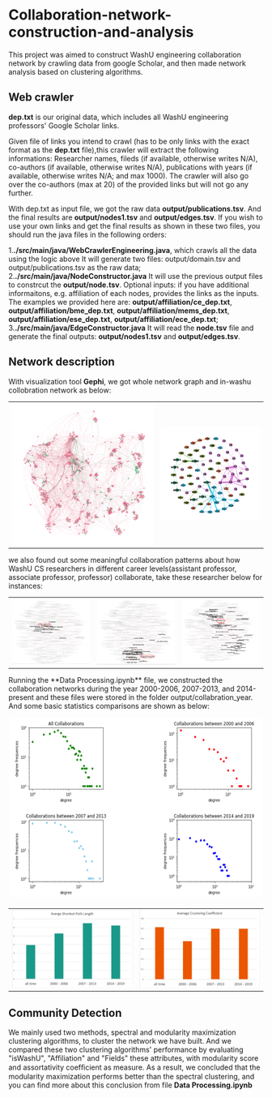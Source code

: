 # Collaboration-network-construction-and-analysis
This project was aimed to construct WashU engineering collaboration network by crawling data from google Scholar, and then made network analysis based on clustering algorithms.
## Web crawler
**dep.txt** is our original data, which includes all WashU engineering professors' Google Scholar links.  

Given file of links you intend to crawl (has to be only links with the exact format as the **dep.txt** file),this crawler will extract the following informations: Researcher names, fileds (if available, otherwise writes N/A), co-authors (if available, otherwise writes N/A), publications with years (if available, otherwise writes N/A; and max 1000). The crawler will also go over the co-authors (max at 20) of the provided links but will not go any further.  

With dep.txt as input file, we got the raw data **output/publications.tsv**. And the final results are **output/nodes1.tsv** and **output/edges.tsv**. If you wish to use your own links and get the final results as shown in these two files, you should run the java files in the following orders:

1.**./src/main/java/WebCrawlerEngineering.java**, which crawls all the data using the logic above It will generate two files: output/domain.tsv and output/publications.tsv as the raw data;   
2.**./src/main/java/NodeConstructor.java** It will use the previous output files to constrcut the **output/node.tsv**. Optional inputs: if you have additional informaitons, e.g. affiliation of each nodes, provides the links as the inputs. The examples we provided here are: **output/affiliation/ce_dep.txt**, **output/affiliation/bme_dep.txt**, **output/affiliation/mems_dep.txt**, **output/affiliation/ese_dep.txt**, **output/affiliation/ece_dep.txt**;  
3.**./src/main/java/EdgeConstructor.java** It will read the **node.tsv** file and generate the final outputs: **output/nodes1.tsv** and **output/edges.tsv**.

## Network description 
With visualization tool **Gephi**, we got whole network graph and in-washu collobration network as below:
<table>
    <tr>
      <td><center><img src="https://github.com/HzzzYJane/Collaboration-network-construction/blob/master/images/whole.png"/></center></td>
      <td><center><img src="https://github.com/HzzzYJane/Collaboration-network-construction/blob/master/images/in-washu.png"/></center></td>
    </tr>
</table>
we also found out some meaningful collaboration patterns about how WashU CS researchers in different career levels(assistant professor, associate professor, professor) collaborate, take these researcher below for instances:
<table>
    <tr>
      <td><center><img src="https://github.com/HzzzYJane/Collaboration-network-construction/blob/master/images/assistant%20professor.png"/></center></td>
      <td><center><img src="https://github.com/HzzzYJane/Collaboration-network-construction/blob/master/images/associate%20professor.png"/></center></td>
      <td><center><img src="https://github.com/HzzzYJane/Collaboration-network-construction/blob/master/images/professor.png"/></center></td>
    </tr>
</table>
Running the **Data Processing.ipynb** file, we constructed the collaboration networks during the year 2000-2006, 2007-2013, and 2014-present and these files were stored in the folder output/collabration_year. And some basic statistics comparisons are shown as below:
<p align="center">
  <img width="500" height="360" src="https://github.com/HzzzYJane/Collaboration-network-construction/blob/master/images/dd.png">
  
<table>
    <tr>
      <td><center><img src="https://github.com/HzzzYJane/Collaboration-network-construction/blob/master/images/sp.png"/></center></td>
      <td><center><img src="https://github.com/HzzzYJane/Collaboration-network-construction/blob/master/images/acc.png"/></center></td>
    </tr>
</table>

## Community Detection
We mainly used two methods, spectral and modularity maximization clustering algorithms, to cluster the network we have built. And we compared these two clustering algorithms' performance by evaluating "isWashU", "Affiliation" and "Fields" these attributes, with modularity score and assortativity coefﬁcient as measure. As a result, we concluded that the modularity maximization performs better than the spectral clustering, and you can find more about this conclusion from file **Data Processing.ipynb**

 
